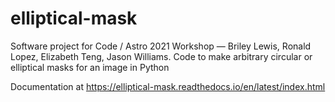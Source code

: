# elliptical-mask
Software project for Code / Astro 2021 Workshop — Briley Lewis, Ronald Lopez, Elizabeth Teng, Jason Williams. Code to make arbitrary circular or elliptical masks for an image in Python 

Documentation at https://elliptical-mask.readthedocs.io/en/latest/index.html
